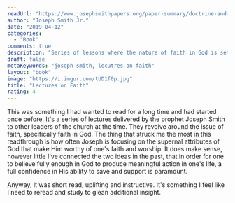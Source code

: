 ```yaml
---
readUrl: "https://www.josephsmithpapers.org/paper-summary/doctrine-and-covenants-1835/13"
author: "Joseph Smith Jr."
date: "2019-04-12"
categories:
  - "Book"
comments: true
description: "Series of lessons where the nature of faith in God is set out by the prophet"
draft: false
metaKeywords: "joseph smith, lecutres on faith"
layout: "book"
image: "https://i.imgur.com/tUD1f0p.jpg"
title: "Lectures on Faith"
rating: 4
---
```


This was something I had wanted to read for a long time and had started once before.  It's a series of lectures delivered by the prophet Joseph Smith to other leaders of the church at the time.  They revolve around the issue of faith, specifically faith in God.  The thing that struck me the most in this readthrough is how often Joseph is focusing on the supernal attributes of God that make Him worthy of one's faith and worship.  It does make sense, however little I've connected the two ideas in the past, that in order for one to believe fully enough in God to produce meaningful action in one's life, a full confidence in His ability to save and support is paramount.  

Anyway, it was short read, uplifting and instructive.  It's something I feel like I need to reread and study to glean additional insight.
